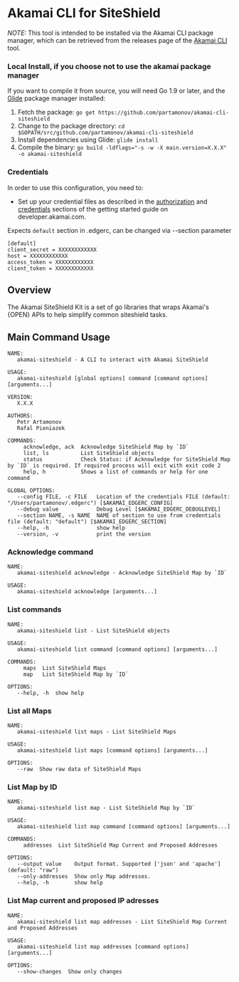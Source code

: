 # Akamai CLI for SiteShield
*NOTE:* This tool is intended to be installed via the Akamai CLI package manager, which can be retrieved from the releases page of the [Akamai CLI](https://github.com/akamai/cli) tool.

### Local Install, if you choose not to use the akamai package manager
If you want to compile it from source, you will need Go 1.9 or later, and the [Glide](https://glide.sh) package manager installed:
1. Fetch the package:
   `go get https://github.com/partamonov/akamai-cli-siteshield`
1. Change to the package directory:
   `cd $GOPATH/src/github.com/partamonov/akamai-cli-siteshield`
1. Install dependencies using Glide:
   `glide install`
1. Compile the binary:
   `go build -ldflags="-s -w -X main.version=X.X.X" -o akamai-siteshield`

### Credentials
In order to use this configuration, you need to:
* Set up your credential files as described in the [authorization](https://developer.akamai.com/introduction/Prov_Creds.html) and [credentials](https://developer.akamai.com/introduction/Conf_Client.html) sections of the getting started guide on developer.akamai.com.

Expects `default` section in .edgerc, can be changed via --section parameter

```
[default]
client_secret = XXXXXXXXXXXX
host = XXXXXXXXXXXX
access_token = XXXXXXXXXXXX
client_token = XXXXXXXXXXXX
```

## Overview
The Akamai SiteShield Kit is a set of go libraries that wraps Akamai's {OPEN} APIs to help simplify common siteshield tasks.

## Main Command Usage
```shell
NAME:
   akamai-siteshield - A CLI to interact with Akamai SiteShield

USAGE:
   akamai-siteshield [global options] command [command options] [arguments...]

VERSION:
   X.X.X

AUTHORS:
   Petr Artamonov
   Rafal Pieniazek

COMMANDS:
     acknowledge, ack  Acknowledge SiteShield Map by `ID`
     list, ls          List SiteShield objects
     status            Check Status: if Acknowledge for SiteShield Map by `ID` is required. If required process will exit with exit code 2
     help, h           Shows a list of commands or help for one command

GLOBAL OPTIONS:
   --config FILE, -c FILE   Location of the credentials FILE (default: "/Users/partamonov/.edgerc") [$AKAMAI_EDGERC_CONFIG]
   --debug value            Debug Level [$AKAMAI_EDGERC_DEBUGLEVEL]
   --section NAME, -s NAME  NAME of section to use from credentials file (default: "default") [$AKAMAI_EDGERC_SECTION]
   --help, -h               show help
   --version, -v            print the version
```

### Acknowledge command
```shell
NAME:
   akamai-siteshield acknowledge - Acknowledge SiteShield Map by `ID`

USAGE:
   akamai-siteshield acknowledge [arguments...]
```

### List commands
```shell
NAME:
   akamai-siteshield list - List SiteShield objects

USAGE:
   akamai-siteshield list command [command options] [arguments...]

COMMANDS:
     maps  List SiteShield Maps
     map   List SiteShield Map by `ID`

OPTIONS:
   --help, -h  show help
```

### List all Maps
```shell
NAME:
   akamai-siteshield list maps - List SiteShield Maps

USAGE:
   akamai-siteshield list maps [command options] [arguments...]

OPTIONS:
   --raw  Show raw data of SiteShield Maps
```

### List Map by ID
```shell
NAME:
   akamai-siteshield list map - List SiteShield Map by `ID`

USAGE:
   akamai-siteshield list map command [command options] [arguments...]

COMMANDS:
     addresses  List SiteShield Map Current and Proposed Addresses

OPTIONS:
   --output value    Output format. Supported ['json' and 'apache'] (default: "raw")
   --only-addresses  Show only Map addresses.
   --help, -h        show help
```

### List Map current and proposed IP adresses
```shell
NAME:
   akamai-siteshield list map addresses - List SiteShield Map Current and Proposed Addresses

USAGE:
   akamai-siteshield list map addresses [command options] [arguments...]

OPTIONS:
   --show-changes  Show only changes
```